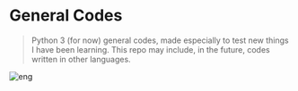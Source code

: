# General Codes
> Python 3 (for now) general codes, made especially to test new things I have been learning. This repo may include, in the future, codes written in other languages. 




![eng](http://www.ukretailrecruitment.com/wp-content/uploads/2010/09/engineering.jpg) <br>
